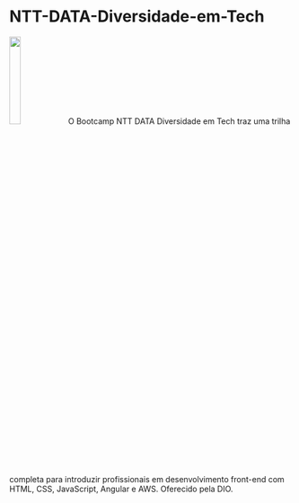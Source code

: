 # NTT-DATA-Diversidade-em-Tech
<img src="https://hermes.digitalinnovation.one/tracks/cf84a1fb-27d1-48c0-847b-e4632ee16519.png" width="20%">
O Bootcamp NTT DATA Diversidade em Tech traz uma trilha completa para introduzir profissionais em desenvolvimento front-end com HTML, CSS, JavaScript, Angular e AWS. Oferecido pela DIO.

